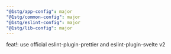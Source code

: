 ```yaml
---
"@1stg/app-config": major
"@1stg/common-config": major
"@1stg/eslint-config": major
"@1stg/lib-config": major
---
```


feat!: use official eslint-plugin-prettier and eslint-plugin-svelte v2
